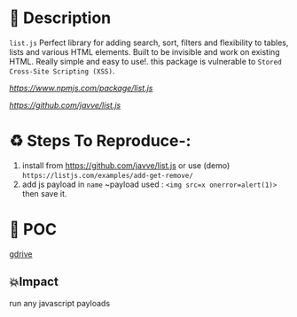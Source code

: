 # 💬 Description

`list.js` Perfect library for adding search, sort, filters and flexibility to tables, lists and various HTML elements. Built to be invisible and work on existing HTML. Really simple and easy to use!. this package is vulnerable to `Stored Cross-Site Scripting (XSS)`.

*https://www.npmjs.com/package/list.js*

*https://github.com/javve/list.js*

# :recycle:  Steps To Reproduce-:  
  1) install from https://github.com/javve/list.js or use (demo) `https://listjs.com/examples/add-get-remove/`
  2) add js payload in `name` ~payload used : `<img src=x onerror=alert(1)>` then save it.
# 🔭 POC
  [gdrive](https://drive.google.com/file/d/1VqfAgldmtY-qrgHRfizVvAH2oIFZVT-q/view?usp=sharing)
## 💥Impact
run any javascript payloads
